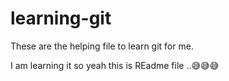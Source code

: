 # learning-git
These are the helping file to learn git for me.

I am learning it so yeah this is REadme file ..😅😅😅
